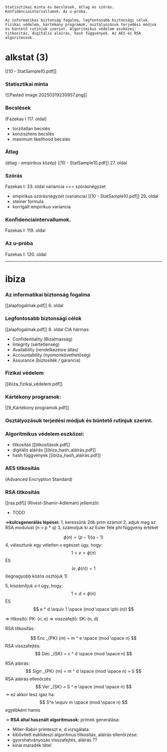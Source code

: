 ```
Statisztikai minta és becslések, átlag és szórás. Konfidenciaintervallumok. Az u-próba.

Az informatikai biztonság fogalma, legfontosabb biztonsági célok. Fizikai védelem, kártékony programok, osztályozásuk terjedési módjuk és büntető rutinjuk szerint. Algoritmikus védelem eszközei: titkosítás, digitális aláírás, hash függvények. Az AES és RSA algoritmusok.
```

# alkstat (3)
[[10 - StatSample10.pdf]]
### Statisztikai minta
![[Pasted image 20250319230957.png]]

### Becslések
(Fazekas I 117. oldal)
- torzítatlan becslés
- konzisztens becslés
- maximum likelihood becslés

### Átlag
(átlag - empirikus közép)
[[10 - StatSample10.pdf]] 27. oldal

### Szórás
Fazekas I: 33. oldal
variancia === szórásnégyzet
- empirikus szórásnégyzet (variancia)
[[10 - StatSample10.pdf]] 29. oldal
- steiner formula
- korrigált empirikus variancia

### Konfidenciaintervallumok.
Fazekas I: 119. oldal

### Az u-próba
Fazekas I: 120. oldal

-----------
# ibiza
### Az informatikai biztonság fogalma
[[alapfogalmak.pdf]] 6. oldal
### Legfontosabb biztonsági célok
[[alapfogalmak.pdf]] 8. oldal
CIA hármas:
- Confidentiality (Bizalmasság)
- Integrity (sértetlenség)
- Availability (rendelkezésre állás)
- Accountability (nyomonkövethetőség)
- Assurance (biztosíték / garancia)

### Fizikai védelem
[[ibiza_fizikai_védelem.pdf]]

### Kártékony programok:
[[9_Kártékony programok.pdf]]
### Osztályozásuk terjedési módjuk és büntető rutinjuk szerint.

### Algoritmikus védelem eszközei:
- titkosítás
[[titkosítások.pdf]]
- digitális aláírás
[[ibiza_hash_aláírás.pdf]]
- hash függvények
[[ibiza_hash_aláírás.pdf]]

### AES titkosítás
(Advanced Encryption Standard)

### RSA titkosítás
[[rsa.pdf]]
(Rivest-Shamir-Adleman)
jellemzői:
- TODO

=>**kulcsgenerálás lépései:**
1, keressünk 2db prím számot
2, adjuk meg az RSA modulust (n = p * q)
3, számoljuk ki az Euler féle phi függvény értékét

$$
\phi(n) = (p-1)(q-1)
$$
4, választunk egy véletlen `e` egészet úgy, hogy:
$$
1 < e < \phi(n)
$$
ÉS
$$
(e, \phi(n)) = 1
$$
(legnagyobb közös osztójuk 1)

5, kiszámítjuk `d`-t úgy, hogy:
$$
1 < d < \phi(n)
$$
ÉS
$$
e * d \equiv 1 \space (mod \space \phi (n))
$$

=> titkosító: PK: (n, e)
=> visszafejtő: SK: (n, d)

RSA titkosítás:

$$
Enc _{PK} (m) = m ^ e \space (mod \space n)
$$
RSA visszafejtés:
$$
Dec _{SK} = c ^ d \space (mod \space n)
$$

RSA aláírás:
$$
Sign _{PK} (m) = m ^ d \space (mod \space n) = S
$$
RSA aláírás ellenőrzés
$$
Ver _{SK} = S ^ e \space (mod \space n) 
$$
-> ez akkor lesz igaz ha:
$$
S^e \equiv m \space (mod \space n)
$$
egyébként hamis

-> **RSA által használt algoritmusok:**
prímek generálása:
- Miller-Rabin prímteszt
e, d vizsgálata:
- kibővített euklideszi algoritmus
titkosítás, aláírás ellenőrzése:
- gyorshatványozás
visszafejtés, aláírás ??
- kínai maradék tétel